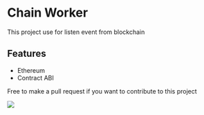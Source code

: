# Chain Worker
This project use for listen event from blockchain

## Features
- Ethereum
- Contract ABI


Free to make a pull request if you want to contribute to this project

<a href="https://www.buymeacoffee.com/ponlv"><img src="https://img.buymeacoffee.com/button-api/?text=Buy me a coffee&emoji=&slug=ponlv&button_colour=FF5F5F&font_colour=ffffff&font_family=Cookie&outline_colour=000000&coffee_colour=FFDD00" /></a>

